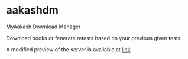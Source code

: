 # aakashdm
 MyAakash Download Manager

Download books or fenerate retests based on your previous given tests.


A modified preview of the server is available at [link](https://retest-nine.vercel.app)
